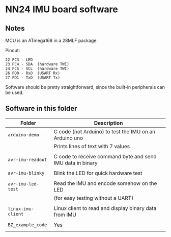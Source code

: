 # NN24 IMU board software

## Notes

MCU is an ATmega168 in a 28MLF package.

Pinout:

	22 PC3 - LED
    23 PC4 - SDA  (hardware TWI)
	24 PC5 - SCL  (hardware TWI)
	26 PD0 - RxD  (USART Rx)
	27 PD1 - TxD  (USART Tx)
	
Software should be pretty straightforward, since the built-in peripherals can be used.

## Software in this folder

| Folder             | Description                                                |
|--------------------|------------------------------------------------------------|
| `arduino-demo`     | C code (not Arduino) to test the IMU on an Arduino uno     |
|                    | Prints lines of text with 7 values                         |
|                    |                                                            |
| `avr-imu-readout`  | C code to receive command byte and send IMU data in binary |
|                    |                                                            |
| `avr-imu-blinky`   | Blink the LED for quick hardware test                      |
|                    |                                                            |
| `avr-imu-led-test` | Read the IMU and encode somehow on the LED                 |
|                    | (for easy testing without a UART)                          |
|                    |                                                            |
| `linux-imu-client` | Linux client to read and display binary data from IMU      |
|                    |                                                            |
| `BZ_example_code`  | Yes                                                        |
|                    |                                                            |
